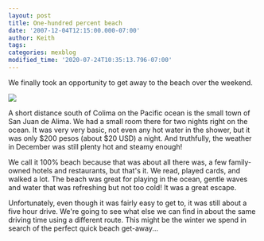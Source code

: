 ```yaml
---
layout: post
title: One-hundred percent beach
date: '2007-12-04T12:15:00.000-07:00'
author: Keith
tags:
categories: mexblog
modified_time: '2020-07-24T10:35:13.796-07:00'
---
```

We finally took an opportunity to get away to the beach over the
weekend.

[![]({{site.baseurl}}/assets/images/IMG_5140.JPG)]({{site.baseurl}}/assets/images/IMG_5140.JPG)

A short distance south of Colima on the Pacific ocean is the small town
of San Juan de Alima. We had a small room there for two nights right on
the ocean. It was very very basic, not even any hot water in the shower,
but it was only $200 pesos (about $20 USD) a night. And truthfully, the
weather in December was still plenty hot and steamy enough!

We call it 100% beach because that was about all there was, a few
family-owned hotels and restaurants, but that's it. We read, played
cards, and walked a lot. The beach was great for playing in the ocean,
gentle waves and water that was refreshing but not too cold! It was a
great escape.

Unfortunately, even though it was fairly easy to get to, it was still
about a five hour drive. We're going to see what else we can find in
about the same driving time using a different route. This might be the
winter we spend in search of the perfect quick beach get-away...
